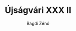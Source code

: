 ---
layout: ujsag
title: Újságvári XXX II
kiadas: 30e2sz
author: Bagdi Zénó
excerpt_image: /assets/newspaper_pages/30e2sz_pages/1.png
tags: [újság]
categories: [Újság]
oldalszam: 25
---